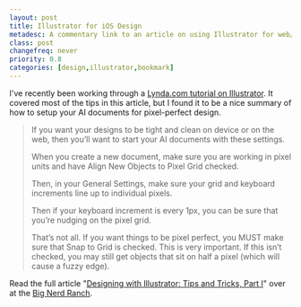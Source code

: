 ```yaml
---
layout: post
title: Illustrator for iOS Design
metadesc: A commentary link to an article on using Illustrator for web/mobile design.
class: post
changefreq: never
priority: 0.8
categories: [design,illustrator,bookmark]
---
```


I've recently been working through a [Lynda.com tutorial on Illustrator](http://www.lynda.com/Illustrator-tutorials/Illustrator-CC-Essential-Training/122469-2.html?utm_medium=ldc-partner&utm_source=SSPRC&utm_content=524&utm_campaign=CD17691&bid=524&aid=CD17691).  It covered most of the tips in this article, but I found it to be a nice summary of how to setup your AI documents for pixel-perfect design.  

> If you want your designs to be tight and clean on device or on the web, then you’ll want to start your AI documents with these settings.
>
> When you create a new document, make sure you are working in pixel units and have Align New Objects to Pixel Grid checked.
>
> Then, in your General Settings, make sure your grid and keyboard increments line up to individual pixels.
>
> Then if your keyboard increment is every 1px, you can be sure that you’re nudging on the pixel grid.
> 
> That’s not all. If you want things to be pixel perfect, you MUST make sure that Snap to Grid is checked. This is very important. If this isn’t checked, you may still get objects that sit on half a pixel (which will cause a fuzzy edge).

Read the full article "[Designing with Illustrator: Tips and Tricks, Part I](http://www.bignerdranch.com/blog/designing-with-illustrator-tips-and-tricks-part-1/)" over at the [Big Nerd Ranch](http://www.bignerdranch.com/).